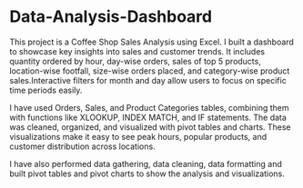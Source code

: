 # Data-Analysis-Dashboard

This project is a Coffee Shop Sales Analysis using Excel. I built a dashboard to showcase key insights into sales and customer trends. It includes quantity ordered by hour, day-wise orders, sales of top 5 products, location-wise footfall, size-wise orders placed, and category-wise product sales.Interactive filters for month and day allow users to focus on specific time periods easily.

I have used Orders, Sales, and Product Categories tables, combining them with functions like XLOOKUP, INDEX MATCH, and IF statements. The data was cleaned, organized, and visualized with pivot tables and charts. These visualizations make it easy to see peak hours, popular products, and customer distribution across locations.

I have also performed data gathering, data cleaning, data formatting and built pivot tables and pivot charts to show the analysis and visualizations.
